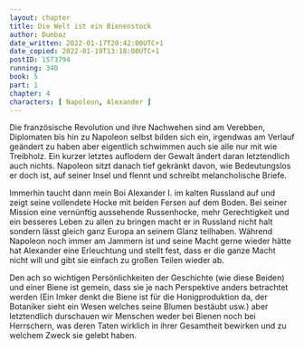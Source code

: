 ```yaml
---
layout: chapter
title: Die Welt ist ein Bienenstock
author: Dumbaz
date_written: 2022-01-17T20:42:00UTC+1
date_copied: 2022-01-19T13:18:00UTC+1
postID: 1573794
running: 340
book: 5
part: 1
chapter: 4
characters: [ Napoleon, Alexander ]
---
```

Die französische Revolution und ihre Nachwehen sind am Verebben, Diplomaten bis hin zu Napoleon selbst bilden sich ein, irgendwas am Verlauf geändert zu haben aber eigentlich schwimmen auch sie alle nur mit wie Treibholz. Ein kurzer letztes auflodern der Gewalt ändert daran letztendlich auch nichts. Napoleon sitzt danach tief gekränkt davon, wie Bedeutungslos er doch ist, auf seiner Insel und flennt und schreibt melancholische Briefe.

Immerhin taucht dann mein Boi Alexander I. im kalten Russland auf und zeigt seine vollendete Hocke mit beiden Fersen auf dem Boden. Bei seiner Mission eine vernünftig aussehende Russenhocke, mehr Gerechtigkeit und ein besseres Leben zu allen zu bringen macht er in Russland nicht halt sondern lässt gleich ganz Europa an seinem Glanz teilhaben. Während Napoleon noch immer am Jammern ist und seine Macht gerne wieder hätte hat Alexander eine Erleuchtung und stellt fest, dass er die ganze Macht nicht will und gibt sie einfach zu großen Teilen wieder ab.

Den ach so wichtigen Persönlichkeiten der Geschichte (wie diese Beiden) und einer Biene ist gemein, dass sie je nach Perspektive anders betrachtet werden (Ein Imker denkt die Biene ist für die Honigproduktion da, der Botaniker sieht ein Wesen welches seine Blumen bestäubt usw.) aber letztendlich durschauen wir Menschen weder bei Bienen noch bei Herrschern, was deren Taten wirklich in ihrer Gesamtheit bewirken und zu welchem Zweck sie gelebt haben. 